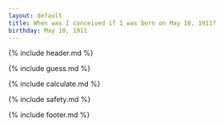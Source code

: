 ```yaml
---
layout: default
title: When was I conceived if I was born on May 10, 1911?
birthday: May 10, 1911
---
```


{% include header.md %}

{% include guess.md %}

{% include calculate.md %}

{% include safety.md %}

{% include footer.md %}



